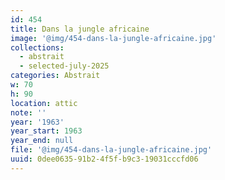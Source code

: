 ```yaml
---
id: 454
title: Dans la jungle africaine
image: '@img/454-dans-la-jungle-africaine.jpg'
collections:
  - abstrait
  - selected-july-2025
categories: Abstrait
w: 70
h: 90
location: attic
note: ''
year: '1963'
year_start: 1963
year_end: null
file: '@img/454-dans-la-jungle-africaine.jpg'
uuid: 0dee0635-91b2-4f5f-b9c3-19031cccfd06
---
```



